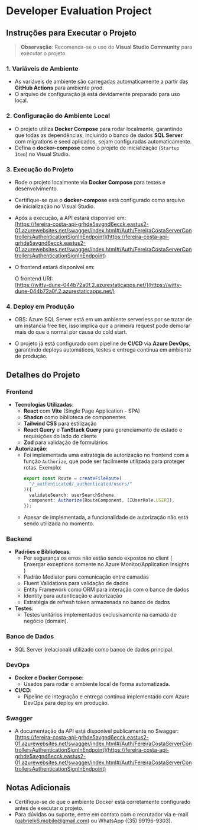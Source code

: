 # Developer Evaluation Project

## Instruções para Executar o Projeto

> **Observação**: Recomenda-se o uso do **Visual Studio Community** para executar o projeto.

### 1. Variáveis de Ambiente

- As variáveis de ambiente são carregadas automaticamente a partir das **GitHub Actions** para ambiente prod.
- O arquivo de configuração já está devidamente preparado para uso local.

### 2. Configuração do Ambiente Local

- O projeto utiliza **Docker Compose** para rodar localmente, garantindo que todas as dependências, incluindo o banco de dados **SQL Server** com migrations e seed aplicados, sejam configuradas automaticamente.
- Defina o **docker-compose** como o projeto de inicialização (`Startup Item`) no Visual Studio.

### 3. Execução do Projeto

- Rode o projeto localmente via **Docker Compose** para testes e desenvolvimento.
- Certifique-se que o **docker-compose** está configurado como arquivo de inicialização no Visual Studio.
- Após a execução, a API estará disponível em:  
  [https://fereira-costa-api-grhde5avgnd6ecck.eastus2-01.azurewebsites.net/swagger/index.html#/Auth/FereiraCostaServerControllersAuthenticationSignInEndpoint](https://fereira-costa-api-grhde5avgnd6ecck.eastus2-01.azurewebsites.net/swagger/index.html#/Auth/FereiraCostaServerControllersAuthenticationSignInEndpoint)
- O frontend estará disponível em:

  O frontend URI:  
  [https://witty-dune-044b72a0f.2.azurestaticapps.net/](https://witty-dune-044b72a0f.2.azurestaticapps.net/)

### 4. Deploy em Produção

- OBS: Azure SQL Server está em um ambiente serverless por se tratar de um instancia free tier, isso implica que a primeira request pode demorar mais do que o normal por causa do cold start.

- O projeto já está configurado com pipeline de **CI/CD** via **Azure DevOps**, garantindo deploys automáticos, testes e entrega contínua em ambiente de produção.

## Detalhes do Projeto

### Frontend

- **Tecnologias Utilizadas**:
  - **React** com **Vite** (Single Page Application - SPA)
  - **Shadcn** como biblioteca de componentes
  - **Tailwind CSS** para estilização
  - **React Query** e **TanStack Query** para gerenciamento de estado e requisições do lado do cliente
  - **Zod** para validação de formulários
- **Autorização**:
  - Foi implementada uma estratégia de autorização no frontend com a função `Authorize`, que pode ser facilmente utilizada para proteger rotas. Exemplo:
    ```typescript
    export const Route = createFileRoute(
      "/_authenticated/_authenticated/users/"
    )({
      validateSearch: userSearchSchema,
      component: Authorize(RouteComponent, [IUserRole.USER]),
    });
    ```
  - Apesar de implementada, a funcionalidade de autorização não está sendo utilizada no momento.

### Backend

- **Padrões e Bibliotecas**:
  - Por segurança os erros não estão sendo expostos no client ( Enxergar exceptions somente no Azure Monitor/Application Insights )
  - Padrão Mediator para comunicação entre camadas
  - Fluent Validations para validação de dados
  - Entity Framework como ORM para interação com o banco de dados
  - Identity para autenticação e autorização
  - Estratégia de refresh token armazenada no banco de dados
- **Testes**:
  - Testes unitários implementados exclusivamente na camada de negócio (domain).

### Banco de Dados

- SQL Server (relacional) utilizado como banco de dados principal.

### DevOps

- **Docker e Docker Compose**:
  - Usados para rodar o ambiente local de forma automatizada.
- **CI/CD**:
  - Pipeline de integração e entrega contínua implementado com Azure DevOps para deploy em produção.

### Swagger

- A documentação da API está disponível publicamente no Swagger:  
  [https://fereira-costa-api-grhde5avgnd6ecck.eastus2-01.azurewebsites.net/swagger/index.html#/Auth/FereiraCostaServerControllersAuthenticationSignInEndpoint](https://fereira-costa-api-grhde5avgnd6ecck.eastus2-01.azurewebsites.net/swagger/index.html#/Auth/FereiraCostaServerControllersAuthenticationSignInEndpoint)

## Notas Adicionais

- Certifique-se de que o ambiente Docker está corretamente configurado antes de executar o projeto.
- Para dúvidas ou suporte, entre em contato com o recrutador via e-mail (gabrielk6.mobile@gmail.com) ou WhatsApp ((35) 99196-9303).
